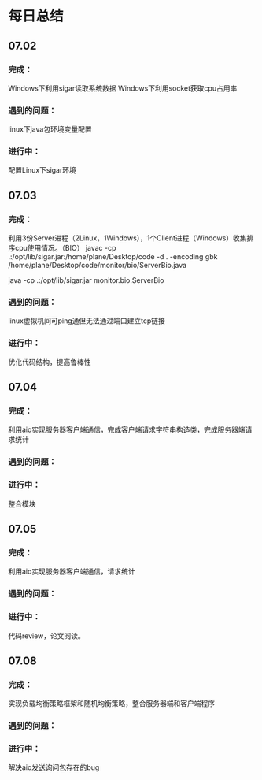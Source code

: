 # 每日总结

## 07.02

### 完成：
Windows下利用sigar读取系统数据
Windows下利用socket获取cpu占用率

### 遇到的问题：
linux下java包环境变量配置

### 进行中：
配置Linux下sigar环境


## 07.03

### 完成：
利用3份Server进程（2Linux，1Windows），1个Client进程（Windows）收集排序cpu使用情况。（BIO）
javac -cp .:/opt/lib/sigar.jar:/home/plane/Desktop/code -d . -encoding gbk /home/plane/Desktop/code/monitor/bio/ServerBio.java

java -cp .:/opt/lib/sigar.jar monitor.bio.ServerBio


### 遇到的问题：
linux虚拟机间可ping通但无法通过端口建立tcp链接

### 进行中：
优化代码结构，提高鲁棒性


## 07.04

### 完成：
利用aio实现服务器客户端通信，完成客户端请求字符串构造类，完成服务器端请求统计


### 遇到的问题：


### 进行中：
整合模块


## 07.05

### 完成：
利用aio实现服务器客户端通信，请求统计


### 遇到的问题：


### 进行中：
代码review，论文阅读。


## 07.08

### 完成：
实现负载均衡策略框架和随机均衡策略，整合服务器端和客户端程序


### 遇到的问题：


### 进行中：
解决aio发送询问包存在的bug

